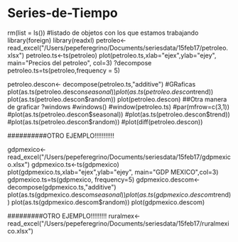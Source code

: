 # Series-de-Tiempo
rm(list = ls()) #listado de objetos con los que estamos trabajando 
library(foreign)
library(readxl)
petroleo<- read_excel("/Users/pepeferegrino/Documents/seriesdata/15feb17/petroleo.xlsx")
petroleo.ts<-ts(petroleo)
plot(petroleo.ts,xlab="ejex",ylab="ejey", main="Precios del petroleo", col=3)
?decompose
petroleo.ts=ts(petroleo,frequency = 5)

petroleo.descon<- decompose(petroleo.ts,"additive")
#GRaficas
plot(as.ts(petroleo.descon$seasonal))
plot(as.ts(petroleo.descon$trend))
plot(as.ts(petroleo.descon$random))
plot(petroleo.descon)
##Otra manera de graficar 
?windows
#windows()
#window(petroleo.ts)
#par(mfrow=c(3,1))
#plot(as.ts(petroleo.descon$seasonal))
#plot(as.ts(petroleo.descon$trend))
#plot(as.ts(petroleo.descon$random))
#plot(diff(petroleo.descon))

##########OTRO EJEMPLO!!!!!!!!!!!

gdpmexico<-read_excel("/Users/pepeferegrino/Documents/seriesdata/15feb17/gdpmexico.xlsx")
gdpmexico.ts<-ts(gdpmexico)
plot(gdpmexico.ts,xlab="ejex",ylab="ejey", main="GDP MEXICO",col=3)
gdpmexico.ts=ts(gdpmexico, frequency=5)
gdpmexico.descom<-decompose(gdpmexico.ts,"additive")
plot(as.ts(gdpmexico.descom$seasonal))
plot(as.ts(gdpmexico.descom$trend))
plot(as.ts(gdpmexico.descom$random))
plot(gdpmexico.descom)

#########OTRO EJEMPLO!!!!!!!!!
ruralmex<- read_excel("/Users/pepeferegrino/Documents/seriesdata/15feb17/ruralmexico.xlsx")
